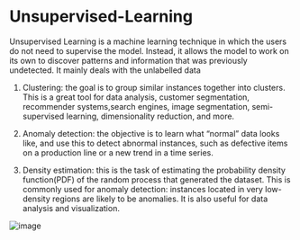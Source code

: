# Unsupervised-Learning

Unsupervised Learning is a machine learning technique in which the users do not need to supervise the model. Instead, it allows the model to work on its own to discover patterns and information that was previously undetected. It mainly deals with the unlabelled data

1. Clustering: the goal is to group similar instances together into  clusters. This is a great tool for data analysis, customer segmentation, recommender systems,search engines, image segmentation, semi-supervised learning, dimensionality reduction, and more.

2. Anomaly detection: the objective is to learn what “normal” data looks like, and use this to detect abnormal instances, such as defective items on a production line or a new trend in a time series.

3. Density estimation: this is the task of estimating the  probability density function(PDF) of the random process that generated the dataset. This is commonly used for anomaly detection: instances located in very low-density regions are likely to be anomalies. It is also useful for data analysis and visualization.

![image](https://user-images.githubusercontent.com/58495173/112462307-dea90c00-8d9b-11eb-9e06-286f0affbb8d.png)
